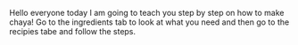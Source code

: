 Hello everyone today I am going to teach you step by step on how to make chaya! Go to the ingredients tab to look at what you need and then go to the recipies tabe and follow the steps.